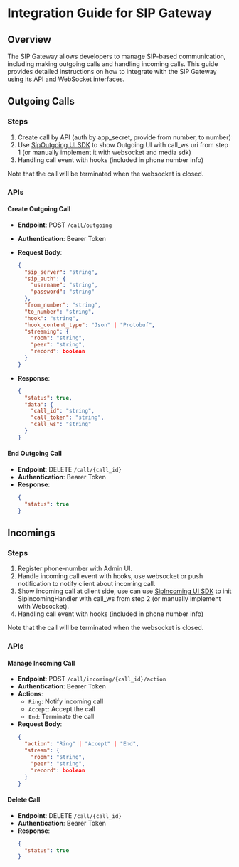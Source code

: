 # Integration Guide for SIP Gateway

## Overview

The SIP Gateway allows developers to manage SIP-based communication, including
making outgoing calls and handling incoming calls. This guide provides detailed
instructions on how to integrate with the SIP Gateway using its API and
WebSocket interfaces.

## Outgoing Calls

### Steps

1. Create call by API (auth by app_secret, provide from number, to number)
2. Use
   [SipOutgoing UI SDK](https://github.com/8xFF/atm0s-media-sdk-ts/tree/main/apps/web/app/react_ui_samples/sipOutgoing)
   to show Outgoing UI with call_ws uri from step 1 (or manually implement it
   with websocket and media sdk)
3. Handling call event with hooks (included in phone number info)

Note that the call will be terminated when the websocket is closed.

### APIs

#### Create Outgoing Call

- **Endpoint**: POST `/call/outgoing`
- **Authentication**: Bearer Token
- **Request Body**:
  ```json
  {
    "sip_server": "string",
    "sip_auth": {
      "username": "string",
      "password": "string"
    },
    "from_number": "string",
    "to_number": "string",
    "hook": "string",
    "hook_content_type": "Json" | "Protobuf",
    "streaming": {
      "room": "string",
      "peer": "string",
      "record": boolean
    }
  }
  ```

- **Response**:
  ```json
  {
    "status": true,
    "data": {
      "call_id": "string",
      "call_token": "string",
      "call_ws": "string"
    }
  }
  ```

#### End Outgoing Call

- **Endpoint**: DELETE `/call/{call_id}`
- **Authentication**: Bearer Token
- **Response**:
  ```json
  {
    "status": true
  }
  ```

## Incomings

### Steps

1. Register phone-number with Admin UI.
2. Handle incoming call event with hooks, use websocket or push notification to
   notify client about incoming call.
3. Show incoming call at client side, use can use
   [SipIncoming UI SDK](https://github.com/8xFF/atm0s-media-sdk-ts/tree/main/apps/web/app/react_ui_samples/sipIncoming)
   to init SipIncomingHandler with call_ws from step 2 (or manually implement
   with Websocket).
4. Handling call event with hooks (included in phone number info)

Note that the call will be terminated when the websocket is closed.

### APIs

#### Manage Incoming Call

- **Endpoint**: POST `/call/incoming/{call_id}/action`
- **Authentication**: Bearer Token
- **Actions**:
  - `Ring`: Notify incoming call
  - `Accept`: Accept the call
  - `End`: Terminate the call
- **Request Body**:
  ```json
  {
    "action": "Ring" | "Accept" | "End",
    "stream": {
      "room": "string",
      "peer": "string",
      "record": boolean
    }
  }
  ```

#### Delete Call

- **Endpoint**: DELETE `/call/{call_id}`
- **Authentication**: Bearer Token
- **Response**:
  ```json
  {
    "status": true
  }
  ```
